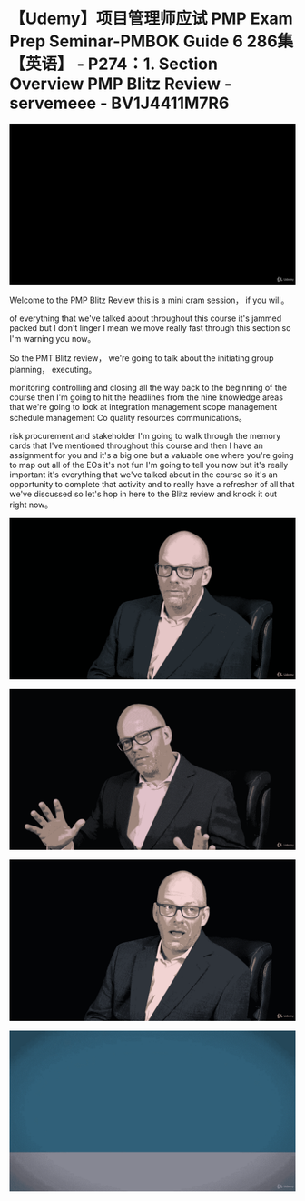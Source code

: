 # 【Udemy】项目管理师应试 PMP Exam Prep Seminar-PMBOK Guide 6  286集【英语】 - P274：1. Section Overview PMP Blitz Review - servemeee - BV1J4411M7R6

![](img/1013100dcfd9d1d669add61ca6a3a126_0.png)

Welcome to the PMP Blitz Review this is a mini cram session， if you will。

 of everything that we've talked about throughout this course it's jammed packed but I don't linger I mean we move really fast through this section so I'm warning you now。

So the PMT Blitz review， we're going to talk about the initiating group planning， executing。

 monitoring controlling and closing all the way back to the beginning of the course then I'm going to hit the headlines from the nine knowledge areas that we're going to look at integration management scope management schedule management Co quality resources communications。

 risk procurement and stakeholder I'm going to walk through the memory cards that I've mentioned throughout this course and then I have an assignment for you and it's a big one but a valuable one where you're going to map out all of the EOs it's not fun I'm going to tell you now but it's really important it's everything that we've talked about in the course so it's an opportunity to complete that activity and to really have a refresher of all that we've discussed so let's hop in here to the Blitz review and knock it out right now。



![](img/1013100dcfd9d1d669add61ca6a3a126_2.png)

![](img/1013100dcfd9d1d669add61ca6a3a126_3.png)

![](img/1013100dcfd9d1d669add61ca6a3a126_4.png)

![](img/1013100dcfd9d1d669add61ca6a3a126_5.png)
